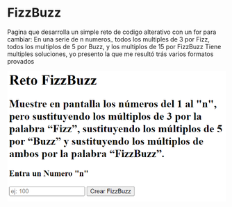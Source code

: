 # FizzBuzz
Pagina que desarrolla un simple reto de codigo alterativo con un for para cambiar:
     En una serie de n numeros_
         todos los multiples de 3 por Fizz,
         todos los multiplos de 5 por Buzz,
         y los multiplos de 15 por FizzBuzz
Tiene multiples soluciones, yo presento la que me resultó trás varios formatos provados 

<img src="https://github.com/GemmaClaverodelMoral/FizzBuzz/blob/main/Imagen-Reto-FizzBuzz.png" width="600px" align="center">
